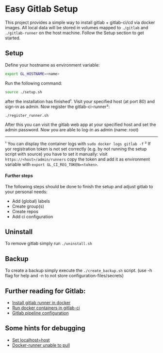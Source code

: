# Easy Gitlab Setup
This project provides a simple way to install gitlab + gitlab-ci/cd via docker images. All local data will be stored in volumes mapped to `./gitlab` and `./gitlab-runner` on the host machine.
Follow the Setup section to get started.

## Setup
Define your hostname as environment variable:
```bash
export GL_HOSTNAME=<name>
```
Run the following command:

```bash
source ./setup.sh
```
after the installation has finished¹. Visit your specified host (at port 80) and sign-in as admin. Now register the gitlab-ci-runner²:
```bash
./register_runner.sh
```

After this you can visit the gitlab web app at your specified host and set the admin password. Now you are able to log-in as admin (name: root) 

------
¹ You can display the container logs with `sudo docker logs gitlab -f`
² If yor registration token is not set correctly (e.g. by not running the setup script with source) you have to set it manually: visit `https://<host>/admin/runners` copy the token and add it as environment variable with `export GL_CI_REG_TOKEN=<token>`.

#### Further steps
The following steps should be done to finish the setup and adjust gitlab to your personal needs:

* Add (global) labels
* Create group(s)
* Create repos
* Add ci configuration

## Uninstall
To remove gitlab simply run `./uninstall.sh`

## Backup
To create a backup simply execute the `./create_backup.sh` script. (use -h flag for help and -n to not store configuration-files/secrets)

## Further reading for Gitlab:
- [Install gitlab runner in docker](https://docs.gitlab.com/runner/install/docker.html#docker-image-installation-and-configuration)
- [Run docker containers in gitlab-ci](https://docs.gitlab.com/ce/ci/docker/using_docker_images.html)
- [Gitlab pipeline configuration](https://docs.gitlab.com/ce/ci/yaml/README.html)

## Some hints for debugging
- [Set localhost=host](https://stackoverflow.com/questions/24319662/from-inside-of-a-docker-container-how-do-i-connect-to-the-localhost-of-the-mach)
- [Docker-runner unable to pull](https://stackoverflow.com/questions/47695126/why-cant-gitlab-runner-clone-my-project-incorrect-hostname-failed-to-connect)